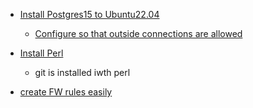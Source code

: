 * [Install Postgres15 to Ubuntu22.04](https://www.linuxcapable.com/install-postgresql-15-on-ubuntu/)
  * [Configure so that outside connections are allowed](https://www.cyberciti.biz/tips/postgres-allow-remote-access-tcp-connection.html#4)

* [Install Perl](https://www.cpan.org/src/)
  * git is installed iwth perl

* [create FW rules easily](https://www.digitalocean.com/community/tutorials/how-to-set-up-a-firewall-with-ufw-on-ubuntu-22-04)